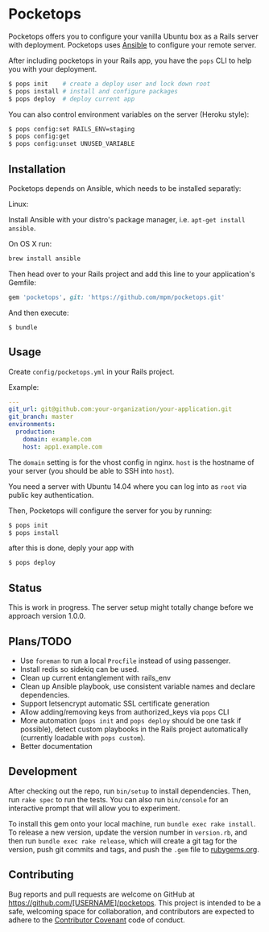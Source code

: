 # Pocketops

Pocketops offers you to configure your vanilla Ubuntu box as a Rails
server with deployment. Pocketops uses [Ansible](https://github.com/ansible/ansible) to configure your remote server.

After including pocketops in your Rails app, you have the `pops` CLI
to help you with your deployment.

```sh
$ pops init    # create a deploy user and lock down root
$ pops install # install and configure packages
$ pops deploy  # deploy current app
```

You can also control environment variables on the server (Heroku style):
```sh
$ pops config:set RAILS_ENV=staging
$ pops config:get
$ pops config:unset UNUSED_VARIABLE
```

## Installation

Pocketops depends on Ansible, which needs to be installed separatly:

Linux:

Install Ansible with your distro's package manager, i.e. `apt-get install ansible`.

On OS X run:

```sh
brew install ansible
```

Then head over to your Rails project and add this line to your
application's Gemfile:

```ruby
gem 'pocketops', git: 'https://github.com/mpm/pocketops.git'
```

And then execute:

    $ bundle

## Usage

Create `config/pocketops.yml` in your Rails project.

Example:

```yaml
---
git_url: git@github.com:your-organization/your-application.git
git_branch: master
environments:
  production:
    domain: example.com
    host: app1.example.com
```

The `domain` setting is for the vhost config in nginx. `host` is the
hostname of your server (you should be able to SSH into `host`).

You need a server with Ubuntu 14.04 where you can log into as `root` via
public key authentication.

Then, Pocketops will configure the server for you by running:

```sh
$ pops init
$ pops install
```

after this is done, deply your app with

```sh
$ pops deploy
```

## Status

This is work in progress. The server setup might totally change before
we approach version 1.0.0.

## Plans/TODO

* Use `foreman` to run a local `Procfile` instead of using passenger.
* Install redis so sidekiq can be used.
* Clean up current entanglement with rails_env
* Clean up Ansible playbook, use consistent variable names and declare
  dependencies.
* Support letsencrypt automatic SSL certificate generation
* Allow adding/removing keys from authorized_keys via `pops` CLI
* More automation (`pops init` and `pops deploy` should be one task if
  possible), detect custom playbooks in the Rails project automatically
  (currently loadable with `pops custom`).
* Better documentation

## Development

After checking out the repo, run `bin/setup` to install dependencies. Then, run `rake spec` to run the tests. You can also run `bin/console` for an interactive prompt that will allow you to experiment.

To install this gem onto your local machine, run `bundle exec rake install`. To release a new version, update the version number in `version.rb`, and then run `bundle exec rake release`, which will create a git tag for the version, push git commits and tags, and push the `.gem` file to [rubygems.org](https://rubygems.org).

## Contributing

Bug reports and pull requests are welcome on GitHub at https://github.com/[USERNAME]/pocketops. This project is intended to be a safe, welcoming space for collaboration, and contributors are expected to adhere to the [Contributor Covenant](contributor-covenant.org) code of conduct.

